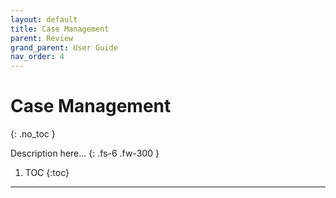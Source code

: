 ```yaml
---
layout: default
title: Case Management
parent: Review
grand_parent: User Guide
nav_order: 4
---
```


# Case Management
{: .no_toc }

Description here...
{: .fs-6 .fw-300 }

1. TOC
{:toc}

---